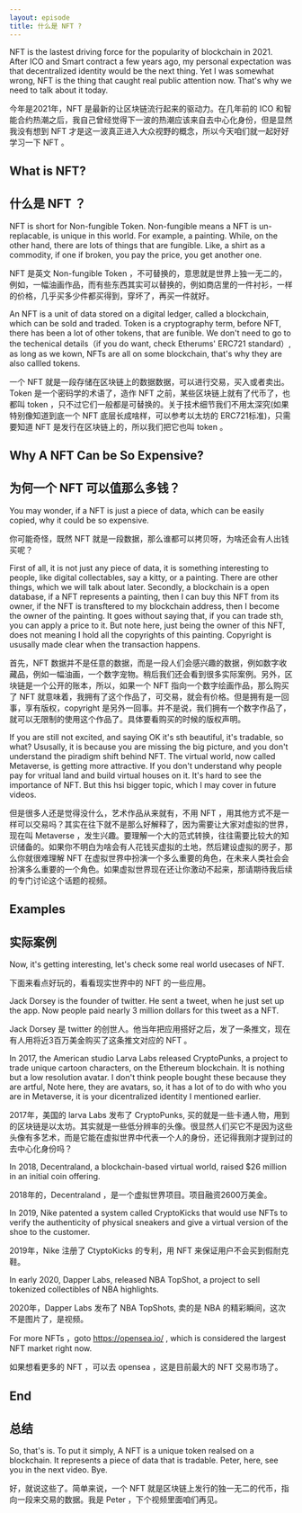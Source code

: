 ```yaml
---
layout: episode
title: 什么是 NFT ?
---
```


NFT is the lastest driving force for the popularity of blockchain in 2021. After ICO and Smart contract a few years ago, my personal expectation was that decentralized identity would be the next thing. Yet I was somewhat wrong, NFT is the thing that caught real public attention now. That's why we need to talk about it today.

今年是2021年，NFT 是最新的让区块链流行起来的驱动力。在几年前的 ICO 和智能合约热潮之后，我自己曾经觉得下一波的热潮应该来自去中心化身份，但是显然我没有想到 NFT 才是这一波真正进入大众视野的概念，所以今天咱们就一起好好学习一下 NFT 。

## What is NFT?
## 什么是 NFT ？

NFT is short for Non-fungible Token. Non-fungible means a NFT is un-replacable, is unique in this world. For example, a painting. While, on the other hand, there are lots of things that are fungible. Like, a shirt as a commodity, if one if broken, you pay the price, you get another one.

NFT 是英文 Non-fungible Token ，不可替换的，意思就是世界上独一无二的，例如，一幅油画作品，而有些东西其实可以替换的，例如商店里的一件衬衫，一样的价格，几乎买多少件都买得到，穿坏了，再买一件就好。

An NFT is a unit of data stored on a digital ledger, called a blockchain, which can be sold and traded. Token is a cryptography term, before NFT, there has been a lot of other tokens, that are funible. We don't need to go to the techenical details（if you do want, check Etherums' ERC721 standard）, as long as we kown, NFTs are all on some blockchain, that's why they are also callled tokens.

一个 NFT 就是一段存储在区块链上的数据数据，可以进行交易，买入或者卖出。Token 是一个密码学的术语了，造作 NFT 之前，某些区块链上就有了代币了，也都叫 token ，只不过它们一般都是可替换的。关于技术细节我们不用太深究(如果特别像知道到底一个 NFT 底层长成啥样，可以参考以太坊的 ERC721标准)，只需要知道 NFT 是发行在区块链上的，所以我们把它也叫 token 。

## Why A NFT Can be So Expensive?
## 为何一个 NFT 可以值那么多钱？

You may wonder, if a NFT is just a piece of data, which can be easily copied, why it could be so expensive.

你可能奇怪，既然 NFT 就是一段数据，那么谁都可以拷贝呀，为啥还会有人出钱买呢？

First of all, it is not just any piece of data, it is something interesting to people, like digital collectables, say a kitty, or a painting. There are other things, which we will talk about later. Secondly, a blockchain is a open database, if a NFT represents a painting, then I can buy this NFT from its owner, if the NFT is transftered to my blockchain address, then I become the owner of the painting. It goes without saying that, if you can trade sth, you can apply a price to it. But note here, just being the owner of this NFT, does not meaning I hold all the copyrights of this painting. Copyright is ususally made clear when the transaction happens. 

首先，NFT 数据并不是任意的数据，而是一段人们会感兴趣的数据，例如数字收藏品，例如一幅油画，一个数字宠物。稍后我们还会看到很多实际案例。另外，区块链是一个公开的账本，所以，如果一个 NFT 指向一个数字绘画作品，那么购买了 NFT 就意味着，我拥有了这个作品了，可交易，就会有价格。但是拥有是一回事，享有版权，copyright 是另外一回事。并不是说，我们拥有一个数字作品了，就可以无限制的使用这个作品了。具体要看购买的时候的版权声明。

If you are still not excited, and saying OK it's sth beautiful, it's tradable, so what? Ususally, it is because you are missing the big picture, and you don't understand the piradigm shift behind NFT. The virtual world, now called Metaverse, is getting more attractive. If you don't understand why people pay for vritual land and build virtual houses on it. It's hard to see the importance of NFT. But this hsi bigger topic, which I may cover in future videos.

但是很多人还是觉得没什么，艺术作品从来就有，不用 NFT ，用其他方式不是一样可以交易吗？其实在往下就不是那么好解释了，因为需要让大家对虚拟的世界，现在叫 Metaverse ，发生兴趣。要理解一个大的范式转换，往往需要比较大的知识储备的。如果你不明白为啥会有人花钱买虚拟的土地，然后建设虚拟的房子，那么你就很难理解 NFT 在虚拟世界中扮演一个多么重要的角色，在未来人类社会会扮演多么重要的一个角色。如果虚拟世界现在还让你激动不起来，那请期待我后续的专门讨论这个话题的视频。

## Examples
## 实际案例

Now, it's getting interesting, let's check some real world usecases of NFT.

下面来看点好玩的，看看现实世界中的 NFT 的一些应用。

Jack Dorsey is the founder of twitter. He sent a tweet, when he just set up the app. Now people paid nearly 3 million dollars for this tweet as a NFT.

Jack Dorsey 是 twitter 的创世人。他当年把应用搭好之后，发了一条推文，现在有人用将近3百万美金购买了这条推文对应的 NFT 。

In 2017, the American studio Larva Labs released CryptoPunks, a project to trade unique cartoon characters, on the Ethereum blockchain. It is nothing but a low resolution avatar. I don't think people bought these because they are artful, Note here, they are avatars, so, it has a lot of to do with who you are in Metaverse, it is your dicentralized identity I mentioned earlier.

2017年，美国的 larva Labs 发布了 CryptoPunks, 买的就是一些卡通人物，用到的区块链是以太坊。其实就是一些低分辨率的头像。很显然人们买它不是因为这些头像有多艺术，而是它能在虚拟世界中代表一个人的身份，还记得我刚才提到过的去中心化身份吗？

In 2018, Decentraland, a blockchain-based virtual world, raised $26 million in an initial coin offering.

2018年的，Decentraland ，是一个虚拟世界项目。项目融资2600万美金。

In 2019, Nike patented a system called CryptoKicks that would use NFTs to verify the authenticity of physical sneakers and give a virtual version of the shoe to the customer.

2019年，Nike 注册了 CtyptoKicks 的专利，用 NFT 来保证用户不会买到假耐克鞋。


In early 2020, Dapper Labs, released NBA TopShot, a project to sell tokenized collectibles of NBA highlights.

2020年，Dapper Labs 发布了 NBA TopShots, 卖的是 NBA 的精彩瞬间，这次不是图片了，是视频。

For more NFTs ，goto https://opensea.io/ , which is considered the largest NFT market right now.

如果想看更多的 NFT ，可以去 opensea ，这是目前最大的 NFT 交易市场了。

## End
## 总结

So, that's is. To put it simply, A NFT is a unique token realsed on a blockchain. It represents a piece of data that is tradable. Peter, here, see you in the next video. Bye.

好，就说这些了。简单来说，一个 NFT 就是区块链上发行的独一无二的代币，指向一段来交易的数据。我是 Peter ，下个视频里面咱们再见。